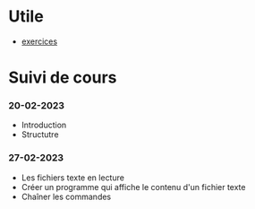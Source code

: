 # Utile
- [exercices](https://github.com/tony-maulaz/info2-exercices)

# Suivi de cours

### 20-02-2023
- Introduction
- Structutre

### 27-02-2023
- Les fichiers texte en lecture
- Créer un programme qui affiche le contenu d'un fichier texte
- Chaîner les commandes